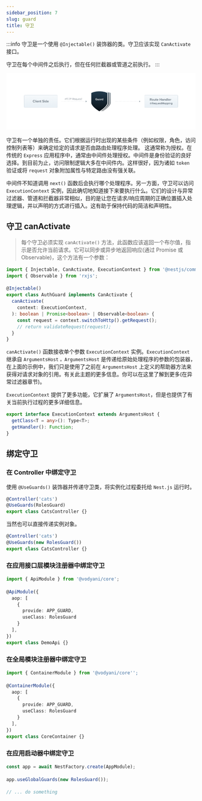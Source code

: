 ```yaml
---
sidebar_position: 7
slug: guard
title: 守卫
---
```


:::info
守卫是一个使用 `@Injectable()` 装饰器的类。守卫应该实现 `CanActivate` 接口。

守卫在每个中间件之后执行，但在任何拦截器或管道之前执行。
:::

![](../../../static/img/Guards_1.png)

守卫有一个单独的责任。它们根据运行时出现的某些条件（例如权限，角色，访问控制列表等）来确定给定的请求是否由路由处理程序处理。 这通常称为授权。在传统的 `Express` 应用程序中，通常由中间件处理授权。中间件是身份验证的良好选择。到目前为止，访问限制逻辑大多在中间件内。这样很好，因为诸如 `token` 验证或将 `request` 对象附加属性与特定路由没有强关联。

中间件不知道调用 `next()` 函数后会执行哪个处理程序。另一方面，守卫可以访问 `ExecutionContext` 实例，因此确切地知道接下来要执行什么。它们的设计与异常过滤器、管道和拦截器非常相似，目的是让您在请求/响应周期的正确位置插入处理逻辑，并以声明的方式进行插入。这有助于保持代码的简洁和声明性。

## 守卫 canActivate

> 每个守卫必须实现 `canActivate()` 方法，此函数应该返回一个布尔值，指示是否允许当前请求。它可以同步或异步地返回响应(通过 Promise 或 Observable)，这个方法有一个参数：

```typescript
import { Injectable, CanActivate, ExecutionContext } from '@nestjs/common';
import { Observable } from 'rxjs';

@Injectable()
export class AuthGuard implements CanActivate {
  canActivate(
    context: ExecutionContext,
  ): boolean | Promise<boolean> | Observable<boolean> {
    const request = context.switchToHttp().getRequest();
    // return validateRequest(request);
  }
}
```

`canActivate()` 函数接收单个参数 `ExecutionContext` 实例。`ExecutionContext` 继承自 `ArgumentsHost` `。ArgumentsHost` 是传递给原始处理程序的参数的包装器，在上面的示例中，我们只是使用了之前在 `ArgumentsHost` 上定义的帮助器方法来获得对请求对象的引用。有关此主题的更多信息。你可以在这里了解到更多(在异常过滤器章节)。

`ExecutionContext` 提供了更多功能，它扩展了 `ArgumentsHost`，但是也提供了有关当前执行过程的更多详细信息。

```typescript
export interface ExecutionContext extends ArgumentsHost {
  getClass<T = any>(): Type<T>;
  getHandler(): Function;
}
```

## 绑定守卫

### 在 Controller 中绑定守卫

使用 `@UseGuards()` 装饰器并传递守卫类，将实例化过程委托给 `Nest.js` 运行时。

```typescript
@Controller('cats')
@UseGuards(RolesGuard)
export class CatsController {}
```

当然也可以直接传递实例对象。

```typescript
@Controller('cats')
@UseGuards(new RolesGuard())
export class CatsController {}
```

### 在应用接口层模块注册器中绑定守卫

```typescript
import { ApiModule } from '@vodyani/core';

@ApiModule({
  aop: [
    {
      provide: APP_GUARD,
      useClass: RolesGuard
    }
  ],
})
export class DemoApi {}
```

### 在全局模块注册器中绑定守卫

```typescript
import { ContainerModule } from '@vodyani/core'';

@ContainerModule({
  aop: [
    {
      provide: APP_GUARD,
      useClass: RolesGuard
    }
  ],
})
export class CoreContainer {}
```

### 在应用启动器中绑定守卫

```typescript
const app = await NestFactory.create(AppModule);

app.useGlobalGuards(new RolesGuard());

// ... do something
```
